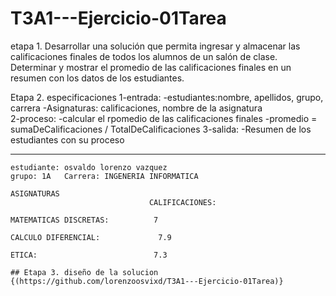 # T3A1---Ejercicio-01Tarea

etapa 1.
Desarrollar una solución que permita ingresar y almacenar las calificaciones finales de todos los alumnos de un salón de clase. Determinar y mostrar el promedio de las calificaciones finales en un resumen con los datos de los estudiantes.


Etapa 2. especificaciones 
1-entrada:
-estudiantes:nombre, apellidos, grupo, carrera 
-Asignaturas: calificaciones, nombre de la asignatura  
2-proceso:
  -calcular el rpomedio de las calificaciones finales 
  -promedio = sumaDeCalificaciones / TotalDeCalificaciones 
  3-salida: 
  -Resumen de los estudiantes con su proceso 
  
  
  --------------------------------------------------------------------
    estudiante: osvaldo lorenzo vazquez 
    grupo: 1A   Carrera: INGENERIA INFORMATICA 
    
    ASIGNATURAS 
                                   CALIFICACIONES:
                                   
    MATEMATICAS DISCRETAS:          7 
    
    CALCULO DIFERENCIAL:             7.9 
    
    ETICA:                          7.3
    
    ## Etapa 3. diseño de la solucion {(https://github.com/lorenzoosvixd/T3A1---Ejercicio-01Tarea)}
